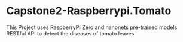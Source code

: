 # Capstone2-Raspberrypi.Tomato
This Project uses RaspberryPI Zero and nanonets pre-trained models RESTful API to detect the diseases of tomato leaves
